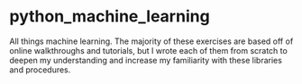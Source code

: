 # python_machine_learning
All things machine learning. The majority of these exercises are based off of online walkthroughs and tutorials, but I wrote each of them from scratch to deepen my understanding and increase my familiarity with these libraries and procedures.

